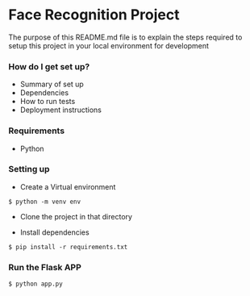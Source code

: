 # Face Recognition Project #

The purpose of this README.md file is to explain the steps required to setup this project in your local environment for development

### How do I get set up? ###

* Summary of set up
* Dependencies
* How to run tests
* Deployment instructions

### Requirements ###
* Python


### Setting up ###

* Create a Virtual environment
```
$ python -m venv env
```
* Clone the project in that directory

* Install dependencies
```
$ pip install -r requirements.txt
```


### Run the Flask APP ###
```
$ python app.py
```